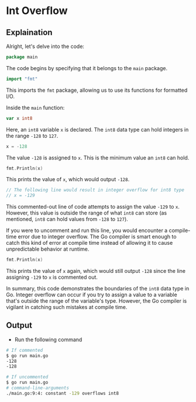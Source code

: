 # Int Overflow

## Explaination

Alright, let's delve into the code:

```go
package main
```

The code begins by specifying that it belongs to the `main` package.

```go
import "fmt"
```

This imports the `fmt` package, allowing us to use its functions for formatted I/O.

Inside the `main` function:

```go
var x int8
```

Here, an `int8` variable `x` is declared. The `int8` data type can hold integers in the range `-128` to `127`.

```go
x = -128
```

The value `-128` is assigned to `x`. This is the minimum value an `int8` can hold.

```go
fmt.Println(x)
```

This prints the value of `x`, which would output `-128`.

```go
// The following line would result in integer overflow for int8 type
// x = -129
```

This commented-out line of code attempts to assign the value `-129` to `x`. However, this value is outside the range of what `int8` can store (as mentioned, `int8` can hold values from `-128` to `127`). 

If you were to uncomment and run this line, you would encounter a compile-time error due to integer overflow. The Go compiler is smart enough to catch this kind of error at compile time instead of allowing it to cause unpredictable behavior at runtime.

```go
fmt.Println(x)
```

This prints the value of `x` again, which would still output `-128` since the line assigning `-129` to `x` is commented out.

In summary, this code demonstrates the boundaries of the `int8` data type in Go. Integer overflow can occur if you try to assign a value to a variable that's outside the range of the variable's type. However, the Go compiler is vigilant in catching such mistakes at compile time.

## Output

- Run the following command

```bash
# If commented
$ go run main.go        
-128
-128

# If uncommented
$ go run main.go
# command-line-arguments
./main.go:9:4: constant -129 overflows int8
```
